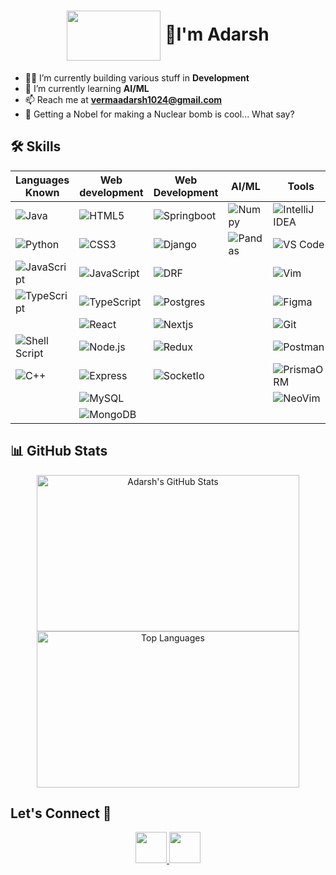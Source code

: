 <!-- <h1 align="center">👋 Hi, I'm Adarsh</h1> -->

<h1 align="center">
  <img src="https://github.com/exorcist09/Exorcist09/assets/124388283/58077c0e-65a1-4c2e-bbce-0ade02253d81" width="150" height="80" align="center"/>
  👋I'm Adarsh
</h1>

- 🥷🏻 I’m currently building various stuff in **Development**
- 🦼 I’m currently learning **AI/ML**
- 📫 Reach me at **vermaadarsh1024@gmail.com**
- 🤪 Getting a Nobel for making a Nuclear bomb is cool... What say?


## 🛠️ Skills

| Languages Known                                                                                                            | Web development                                                                                                              | Web Development                                                                                                     | AI/ML                                                                                                              | Tools                                                                                                                          | OS                                                                                                          | Web3                                                                                                                          |
|----------------------------------------------------------------------------------------------------------------------------|------------------------------------------------------------------------------------------------------------------------------|---------------------------------------------------------------------------------------------------------------------|--------------------------------------------------------------------------------------------------------------------|--------------------------------------------------------------------------------------------------------------------------------|-------------------------------------------------------------------------------------------------------------|-------------------------------------------------------------------------------------------------------------------------------|
| ![Java](https://img.shields.io/badge/Java-%23ED8B00.svg?style=for-the-badge&logo=openjdk&logoColor=white)                  | ![HTML5](https://img.shields.io/badge/HTML5-%23E34F26.svg?style=for-the-badge&logo=html5&logoColor=white)                    | ![Springboot](https://img.shields.io/badge/Spring_Boot-6DB33F?style=for-the-badge&logo=spring-boot&logoColor=white) | ![Numpy](https://img.shields.io/badge/Numpy-777BB4?style=for-the-badge&logo=numpy&logoColor=white)                 | ![IntelliJ IDEA](https://img.shields.io/badge/IntelliJ_IDEA-000000.svg?style=for-the-badge&logo=intellij-idea&logoColor=white) | ![Linux](https://img.shields.io/badge/Linux-FCC624?style=for-the-badge&logo=linux&logoColor=black)          | ![Blockchain.com](https://img.shields.io/badge/Blockchain.com-121D33?logo=blockchaindotcom&logoColor=fff&style=for-the-badge) |
| ![Python](https://img.shields.io/badge/Python-FFD43B?style=for-the-badge&logo=python&logoColor=blue)                       | ![CSS3](https://img.shields.io/badge/CSS3-%231572B6.svg?style=for-the-badge&logo=css3&logoColor=white)                       | ![Django](https://img.shields.io/badge/Django-092E20?style=for-the-badge&logo=django&logoColor=green)               | ![Pandas](https://img.shields.io/badge/Pandas-2C2D72?style=for-the-badge&logo=pandas&logoColor=white)              | ![VS Code](https://img.shields.io/badge/VS_Code-0078d7.svg?style=for-the-badge&logo=visual-studio-code&logoColor=white)        | ![Ubuntu](https://img.shields.io/badge/Ubuntu-E95420?style=for-the-badge&logo=ubuntu&logoColor=white)       | ![Ethereum](https://img.shields.io/badge/Ethereum-3C3C3D?style=for-the-badge&logo=Ethereum&logoColor=white)                   |
| ![JavaScript](https://img.shields.io/badge/JavaScript-323330?style=for-the-badge&logo=javascript&logoColor=F7DF1E)         | ![JavaScript](https://img.shields.io/badge/JavaScript-%23323330.svg?style=for-the-badge&logo=javascript&logoColor=%23F7DF1E) | ![DRF](https://img.shields.io/badge/django%20rest-ff1709?style=for-the-badge&logo=django&logoColor=white)           |  | ![Vim](https://img.shields.io/badge/Vim-%2311AB00.svg?style=for-the-badge&logo=vim&logoColor=white)                            | ![Arch](https://img.shields.io/badge/Arch_Linux-1793D1?style=for-the-badge&logo=arch-linux&logoColor=white) | ![Solidity](https://img.shields.io/badge/Solidity-e6e6e6?style=for-the-badge&logo=solidity&logoColor=black)                   |
| ![TypeScript](https://img.shields.io/badge/TypeScript-007ACC?style=for-the-badge&logo=typescript&logoColor=white)          | ![TypeScript](https://img.shields.io/badge/TypeScript-007ACC?style=for-the-badge&logo=typescript&logoColor=white)            | ![Postgres](https://img.shields.io/badge/PostgreSQL-316192?style=for-the-badge&logo=postgresql&logoColor=white)     |  | ![Figma](https://img.shields.io/badge/Figma-F24E1E?style=for-the-badge&logo=figma&logoColor=white)                             | ![Manjaro](https://img.shields.io/badge/Manjaro-35BF5C?style=for-the-badge&logo=Manjaro&logoColor=white)    |                                                                                                                               |
|                                | ![React](https://img.shields.io/badge/React-20232A?style=for-the-badge&logo=react&logoColor=61DAFB)                          | ![Nextjs](https://img.shields.io/badge/next%20js-000000?style=for-the-badge&logo=nextdotjs&logoColor=white)         |                                                                                                                    | ![Git](https://img.shields.io/badge/GIT-E44C30?style=for-the-badge&logo=git&logoColor=white)                                   | ![Fedora](https://img.shields.io/badge/Fedora-294172?style=for-the-badge&logo=fedora&logoColor=white)       |                                                                                                                               |
| ![Shell Script](https://img.shields.io/badge/Shell_Script-%23121011.svg?style=for-the-badge&logo=gnu-bash&logoColor=white) | ![Node.js](https://img.shields.io/badge/Node.js-6DA55F?style=for-the-badge&logo=node.js&logoColor=white)                     | ![Redux](https://img.shields.io/badge/Redux-593D88?style=for-the-badge&logo=redux&logoColor=white)                  |                                                                                                                    | ![Postman](https://img.shields.io/badge/Postman-FF6C37?style=for-the-badge&logo=Postman&logoColor=white)                       | ![Pop!_OS](https://img.shields.io/badge/Pop!_OS-48B9C7?style=for-the-badge&logo=Pop!_OS&logoColor=white)    |                                                                                                                               |
| ![C++](https://img.shields.io/badge/C%2B%2B-00599C?style=for-the-badge&logo=c%2B%2B&logoColor=white)                       | ![Express](https://img.shields.io/badge/Express.js-000000?style=for-the-badge&logo=express&logoColor=white)                  | ![SocketIo](https://img.shields.io/badge/Socket.io-010101?&style=for-the-badge&logo=Socket.io&logoColor=white)      |                                                                                                                    | ![PrismaORM](https://img.shields.io/badge/Prisma-3982CE?style=for-the-badge&logo=Prisma&logoColor=white)                       | ![Windows](https://img.shields.io/badge/Windows-0078D6?style=for-the-badge&logo=windows&logoColor=white)    |                                                                                                                               |
|                                                                                                                            | ![MySQL](https://img.shields.io/badge/MySQL-005C84?style=for-the-badge&logo=mysql&logoColor=white)                           |                                                                                                                     |                                                                                                                    | ![NeoVim](https://img.shields.io/badge/NeoVim-%2357A143.svg?&style=for-the-badge&logo=neovim&logoColor=white)                  |                                                                                                             |                                                                                                                               |
|                                                                                                                            | ![MongoDB](https://img.shields.io/badge/MongoDB-4EA94B?style=for-the-badge&logo=mongodb&logoColor=white)                     |                                                                                                                     |                                                                                                                    |                                                                                                                                |                                                                                                             |                                                                                                                               |

## 📊 GitHub Stats
<p align="center">
  <img height="250" width="420" src="https://github-readme-stats.vercel.app/api?username=exorcist09&show_icons=true&theme=dark&rank_icon=github&bg_color=161B22" alt="Adarsh's GitHub Stats" />
  <img height="250" width="420" src="https://github-readme-stats.vercel.app/api/top-langs/?username=exorcist09&layout=donut&theme=dark&hide=scss&langs_count=10&bg_color=161B22" alt="Top Languages" />
</p>

## Let's Connect 🤝

<p align="center" style="gap:10px">
  <a href="https://www.linkedin.com/in/adarsh-verma-exorcist09/" target="_blank">
    <img src="https://img.shields.io/badge/LinkedIn-0077B5?style=for-the-badge&logo=linkedin&logoColor=white" 
      style="height: 50px;" />
  </a>
  
  <a href="mailto:vermaadarsh1024@gmail.com" target="_blank">
    <img src="https://img.shields.io/badge/Gmail-D14836?style=for-the-badge&logo=gmail&logoColor=white" 
      style="height:50px;" />
  </a>
</p>

